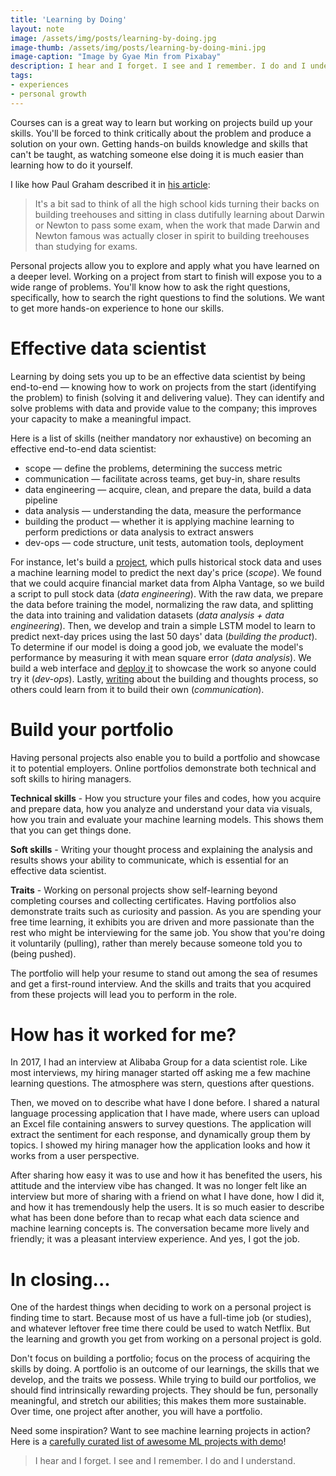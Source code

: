 ```yaml
---
title: 'Learning by Doing'
layout: note
image: /assets/img/posts/learning-by-doing.jpg
image-thumb: /assets/img/posts/learning-by-doing-mini.jpg
image-caption: "Image by Gyae Min from Pixabay"
description: I hear and I forget. I see and I remember. I do and I understand.
tags:
- experiences
- personal growth
---
```


Courses can is a great way to learn but working on projects build up your skills. You'll be forced to think critically about the problem and produce a solution on your own. Getting hands-on builds knowledge and skills that can't be taught, as watching someone else doing it is much easier than learning how to do it yourself.

I like how Paul Graham described it in [his article](http://paulgraham.com/own.html):

> It's a bit sad to think of all the high school kids turning their backs on building treehouses and sitting in class dutifully learning about Darwin or Newton to pass some exam, when the work that made Darwin and Newton famous was actually closer in spirit to building treehouses than studying for exams.

Personal projects allow you to explore and apply what you have learned on a deeper level. Working on a project from start to finish will expose you to a wide range of problems. You'll know how to ask the right questions, specifically, how to search the right questions to find the solutions. We want to get more hands-on experience to hone our skills.

# Effective data scientist

Learning by doing sets you up to be an effective data scientist by being end-to-end — knowing how to work on projects from the start (identifying the problem) to finish (solving it and delivering value). They can identify and solve problems with data and provide value to the company; this improves your capacity to make a meaningful impact. 

Here is a list of skills (neither mandatory nor exhaustive) on becoming an effective end-to-end data scientist:
- scope — define the problems, determining the success metric
- communication — facilitate across teams, get buy-in, share results
- data engineering — acquire, clean, and prepare the data, build a data pipeline
- data analysis — understanding the data, measure the performance
- building the product — whether it is applying machine learning to perform predictions or data analysis to extract answers
- dev-ops — code structure, unit tests, automation tools, deployment

For instance, let's build a [project](https://github.com/jinglescode/time-series-forecasting-pytorch), which pulls historical stock data and uses a machine learning model to predict the next day's price (*scope*). We found that we could acquire financial market data from Alpha Vantage, so we build a script to pull stock data (*data engineering*). With the raw data, we prepare the data before training the model, normalizing the raw data, and splitting the data into training and validation datasets (*data analysis + data engineering*). Then, we develop and train a simple LSTM model to learn to predict next-day prices using the last 50 days' data (*building the product*). To determine if our model is doing a good job, we evaluate the model's performance by measuring it with mean square error (*data analysis*). We build a web interface and [deploy it](https://jinglescode.github.io/time-series-forecasting-tensorflowjs/) to showcase the work so anyone could try it (*dev-ops*). Lastly, [writing](https://github.com/jinglescode/time-series-forecasting-pytorch) about the building and thoughts process, so others could learn from it to build their own (*communication*).

# Build your portfolio

Having personal projects also enable you to build a portfolio and showcase it to potential employers. Online portfolios demonstrate both technical and soft skills to hiring managers. 

**Technical skills** - How you structure your files and codes, how you acquire and prepare data, how you analyze and understand your data via visuals, how you train and evaluate your machine learning models. This shows them that you can get things done.

**Soft skills** - Writing your thought process and explaining the analysis and results shows your ability to communicate, which is essential for an effective data scientist. 

**Traits** - Working on personal projects show self-learning beyond completing courses and collecting certificates. Having portfolios also demonstrate traits such as curiosity and passion. As you are spending your free time learning, it exhibits you are driven and more passionate than the rest who might be interviewing for the same job. You show that you're doing it voluntarily (pulling), rather than merely because someone told you to (being pushed).

The portfolio will help your resume to stand out among the sea of resumes and get a first-round interview. And the skills and traits that you acquired from these projects will lead you to perform in the role.

# How has it worked for me?

In 2017, I had an interview at Alibaba Group for a data scientist role. Like most interviews, my hiring manager started off asking me a few machine learning questions. The atmosphere was stern, questions after questions. 

Then, we moved on to describe what have I done before. I shared a natural language processing application that I have made, where users can upload an Excel file containing answers to survey questions. The application will extract the sentiment for each response, and dynamically group them by topics. I showed my hiring manager how the application looks and how it works from a user perspective. 

After sharing how easy it was to use and how it has benefited the users, his attitude and the interview vibe has changed. It was no longer felt like an interview but more of sharing with a friend on what I have done, how I did it, and how it has tremendously help the users. It is so much easier to describe what has been done before than to recap what each data science and machine learning concepts is. The conversation became more lively and friendly; it was a pleasant interview experience. And yes, I got the job.

# In closing...

One of the hardest things when deciding to work on a personal project is finding time to start. Because most of us have a full-time job (or studies), and whatever leftover free time there could be used to watch Netflix. But the learning and growth you get from working on a personal project is gold.

Don't focus on building a portfolio; focus on the process of acquiring the skills by doing. A portfolio is an outcome of our learnings, the skills that we develop, and the traits we possess. While trying to build our portfolios, we should find intrinsically rewarding projects. They should be fun, personally meaningful, and stretch our abilities; this makes them more sustainable. Over time, one project after another, you will have a portfolio.

Need some inspiration? Want to see machine learning projects in action? Here is a [carefully curated list of awesome ML projects with demo](https://github.com/jinglescode/awesome-machine-learning-projects)!

> I hear and I forget. I see and I remember. I do and I understand.
